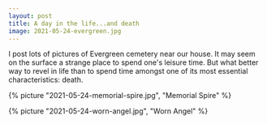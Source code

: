 ```yaml
---
layout: post
title: A day in the life...and death
image: 2021-05-24-evergreen.jpg
---
```


I post lots of pictures of Evergreen cemetery near our house. It may seem on the
surface a strange place to spend one's leisure time. But what better way to
revel in life than to spend time amongst one of its most essential
characteristics: death.

<!--more-->

{% picture "2021-05-24-memorial-spire.jpg", "Memorial Spire" %}

{% picture "2021-05-24-worn-angel.jpg", "Worn Angel" %}
